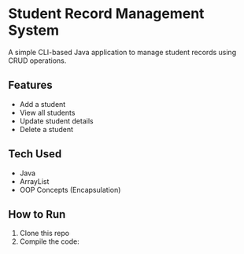 # Student Record Management System

A simple CLI-based Java application to manage student records using CRUD operations.

## Features
- Add a student
- View all students
- Update student details
- Delete a student

## Tech Used
- Java
- ArrayList
- OOP Concepts (Encapsulation)

## How to Run
1. Clone this repo
2. Compile the code:
